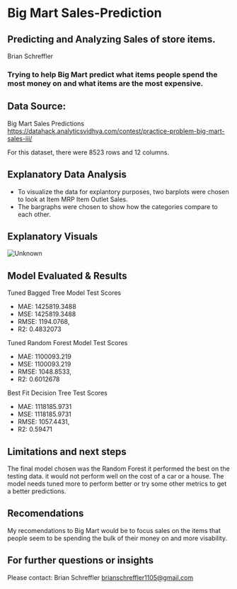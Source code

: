 

# Big Mart Sales-Prediction

## Predicting and Analyzing Sales of store items.
Brian Schreffler

### Trying to help Big Mart predict what items people spend the most money on and what items are the most expensive.

## Data Source:
Big Mart Sales Predictions
https://datahack.analyticsvidhya.com/contest/practice-problem-big-mart-sales-iii/

For this dataset, there were 8523 rows and 12 columns.

## Explanatory Data Analysis
  -  To visualize the data for explantory purposes, two barplots were chosen to look at Item MRP Item Outlet Sales.
  -  The bargraphs were chosen to show how the categories compare to each other. 
     
        
## Explanatory Visuals

![Unknown](https://user-images.githubusercontent.com/116525770/216511628-534a0ada-6c6d-42ae-a14b-76e622b9d113.png)

  
## Model Evaluated & Results
Tuned Bagged Tree Model Test Scores
   - MAE: 1425819.3488 
   - MSE: 1425819.3488 
   - RMSE: 1194.0768, 
   - R2: 0.4832073

Tuned Random Forest Model Test Scores
   - MAE: 1100093.219 
   - MSE: 1100093.219 
   - RMSE: 1048.8533, 
   - R2: 0.6012678

Best Fit Decision Tree Test Scores
   - MAE: 1118185.9731 
   - MSE: 1118185.9731 
   - RMSE: 1057.4431, 
   - R2: 0.59471

## Limitations and next steps
The final model chosen was the Random Forest it performed the best on the testing data. it would not perform well on the cost of a car or a house. The model needs tuned more to perform better or try some other metrics to get a better predictions.

## Recomendations
My recomendations to Big Mart would be to focus sales on the items that people seem to be spending the bulk of their money on and more visability.

## For further questions or insights
Please contact:
Brian Schreffler
brianschreffler1105@gmail.com
